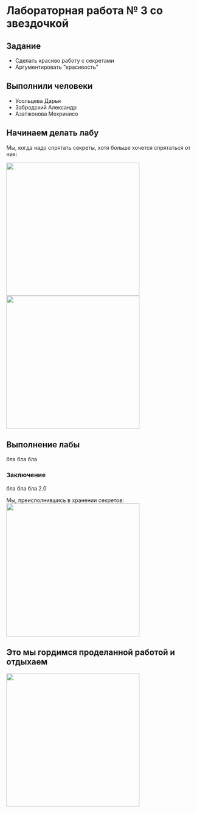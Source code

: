 # Лабораторная работа № 3 со звездочкой

## Задание
* Сделать красиво работу с секретами
* Аргументировать "красивость"

## Выполнили человеки
* Усольцева Дарья
* Забродский Александр
* Азатжонова Мехринисо

## Начинаем делать лабу
Мы, когда надо спрятать секреты, хотя больше хочется спрятаться от них:

<img src="https://github.com/user-attachments/assets/957e5281-8b41-4b10-83d9-9ef6f734f421" width="350" />
<img src="https://github.com/user-attachments/assets/d123e9d5-1fea-41b6-a000-53899a0fad42" width="350" />




## Выполнение лабы
бла бла бла


### Заключение
бла бла бла 2.0


Мы, преисполнившись в хранении секретов:
<img src="https://github.com/user-attachments/assets/d123e9d5-1fea-41b6-a000-53899a0fad42" width="350" />

## Это мы гордимся проделанной работой и отдыхаем

<img src="https://github.com/user-attachments/assets/d123e9d5-1fea-41b6-a000-53899a0fad42" width="350" />




